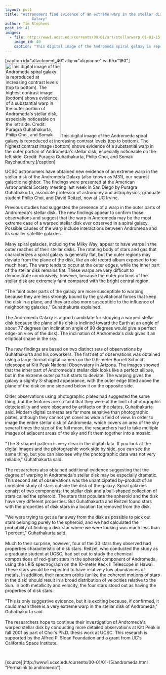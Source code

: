 ```yaml
---
layout: post
title: "Astronomers find evidence of an extreme warp in the stellar disk of the Andromeda
			Galaxy"
author: Tim Stephens
post_id: 41
images:
  - file: http://www1.ucsc.edu/currents/00-01/art/stellarwarp.01-01-15.180.jpg
    image_id: 40
    caption: "This digital image of the Andromeda spiral galaxy is reproduced at increasing contrast levels (top to bottom). The highest contrast image (bottom) shows evidence of a substantial warp in the outer portion of Andromeda's stellar disk, especially noticeable on the left side. Credit: Puragra Guhathakurta, Philip Choi, and Somak Raychaudhury."
---
```


[caption id="attachment_40" align="alignnone" width="180"]<a href="http://localhost/mysite/wp-content/uploads/2001/01/stellarwarp.01-01-15.180.jpg"><img class="size-full wp-image-40" src="http://localhost/mysite/wp-content/uploads/2001/01/stellarwarp.01-01-15.180.jpg" alt="This digital image of the Andromeda spiral galaxy is reproduced at increasing contrast levels (top to bottom). The highest contrast image (bottom) shows evidence of a substantial warp in the outer portion of Andromeda's stellar disk, especially noticeable on the left side. Credit: Puragra Guhathakurta, Philip Choi, and Somak Raychaudhury." width="180" height="240" /></a>This digital image of the Andromeda spiral galaxy is reproduced at increasing contrast levels (top to bottom). The highest contrast image (bottom) shows evidence of a substantial warp in the outer portion of Andromeda's stellar disk, especially noticeable on the left side. Credit: Puragra Guhathakurta, Philip Choi, and Somak Raychaudhury.[/caption]
<p>
  UCSC astronomers have obtained new evidence of an extreme warp in the stellar disk of the Andromeda Galaxy (also known as M31), our nearest galactic neighbor. The findings were presented at the American Astronomical Society meeting last week in San Diego by Puragra Guhathakurta, associate professor of astronomy and astrophysics, graduate student Philip Choi, and David Reitzel, now at UC Irvine.
</p>Previous studies had suggested the presence of a warp in the outer parts of Andromeda's stellar disk. The new findings appear to confirm those observations and suggest that the warp in Andromeda may be the most extreme case of a warped stellar disk ever observed in a spiral galaxy. Possible causes of the warp include interactions between Andromeda and its smaller satellite galaxies.<br>
<br>
Many spiral galaxies, including the Milky Way, appear to have warps in the outer reaches of their stellar disks. The rotating body of stars and gas that characterizes a spiral galaxy is generally flat, but the outer regions may deviate from the plane of the disk, like an old record album exposed to too much heat. The warp tends to occur at the outer edges, while the inner part of the stellar disk remains flat. These warps are very difficult to demonstrate conclusively, however, because the outer portions of the stellar disk are extremely faint compared with the bright central region.<br>
<br>
"The faint outer parts of the galaxy are more susceptible to warping because they are less strongly bound by the gravitational forces that keep the disk in a plane, and they are also more susceptible to the influence of neighboring galaxies," Guhathakurta explained.<br>
<br>
The Andromeda Galaxy is a good candidate for studying a warped stellar disk because the plane of its disk is inclined toward the Earth at an angle of about 77 degrees (an inclination angle of 90 degrees would give a perfect edge-on view of the disk). The inclination of Andromeda's disk gives it an elliptical shape in the sky.<br>
<br>
The new findings are based on two distinct sets of observations by Guhathakurta and his coworkers. The first set of observations was obtained using a large-format digital camera on the 0.9-meter Burrell Schmidt telescope at Kitt Peak National Observatory in Arizona. The images showed that the inner part of Andromeda's stellar disk looks like a perfect ellipse, but in the extreme outer parts it starts to deviate. The warping gives the galaxy a slightly S-shaped appearance, with the outer edge tilted above the plane of the disk on one side and below it on the opposite side.<br>
<br>
Older observations using photographic plates had suggested the same thing, but the features are so faint that they were at the limit of photographic detectability and were obscured by artifacts on the plates, Guhathakurta said. Modern digital cameras are far more sensitive than photographic plates, although they cannot yet cover as wide a field of view. In order to image the entire stellar disk of Andromeda, which covers an area of the sky several times the size of the full moon, the researchers had to take multiple images of adjacent areas of the sky and fit them together into a mosaic.<br>
<br>
"The S-shaped pattern is very clear in the digital data. If you look at the digital images and the photographic work side by side, you can see the same thing, but you can also see why the photographic data was not very reliable," Guhathakurta said.<br>
<br>
The researchers also obtained additional evidence suggesting that the degree of warping in Andromeda's stellar disk may be especially dramatic. This second set of observations was the unanticipated by-product of an unrelated study of stars outside the disk of the galaxy. Spiral galaxies consist of two components: the stellar disk and a ball-shaped collection of stars called the spheroid. The stars that populate the spheroid and the disk have very different properties. But Guhathakurta and Reitzel found stars with the properties of disk stars in a location far removed from the disk.<br>
<br>
"We were trying to get as far away from the disk as possible to pick out stars belonging purely to the spheroid, and we had calculated the probability of finding a disk star where we were looking was much less than 1 percent," Guhathakurta said.<br>
<br>
Much to their surprise, however, four of the 30 stars they observed had properties characteristic of disk stars. Reitzel, who conducted the study as a graduate student at UCSC, had set out to study the chemical compositions of red-giant stars in the spheroid component of Andromeda, using the LRIS spectrograph on the 10-meter Keck II Telescope in Hawaii. These stars would be expected to have relatively low abundances of metals. In addition, their random orbits (unlike the coherent motions of stars in the disk) should result in a broad distribution of velocities relative to the Sun. In both metallicity and velocity, the four stars stood out as having the properties of disk stars.<br>
<br>
"This is only suggestive evidence, but it is exciting because, if confirmed, it could mean there is a very extreme warp in the stellar disk of Andromeda," Guhathakurta said.<br>
<br>
The researchers hope to continue their investigation of Andromeda's warped stellar disk by conducting more detailed observations at Kitt Peak in fall 2001 as part of Choi's Ph.D. thesis work at UCSC. This research is supported by the Alfred P. Sloan Foundation and a grant from UC's California Space Institute.
<p>
  <br>

</p>
[source](http://www1.ucsc.edu/currents/00-01/01-15/andromeda.html "Permalink to andromeda")
